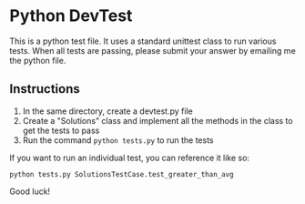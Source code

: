 # Python DevTest

This is a python test file. It uses a standard unittest class to run various
tests.  When all tests are passing, please submit your answer by emailing me
the python file.

## Instructions
1. In the same directory, create a devtest.py file
1. Create a "Solutions" class and implement all the methods in the class to get
   the tests to pass
1. Run the command `python tests.py` to run the tests

  If you want to run an individual test, you can reference it like so:

  ```
  python tests.py SolutionsTestCase.test_greater_than_avg
  ```

Good luck!
